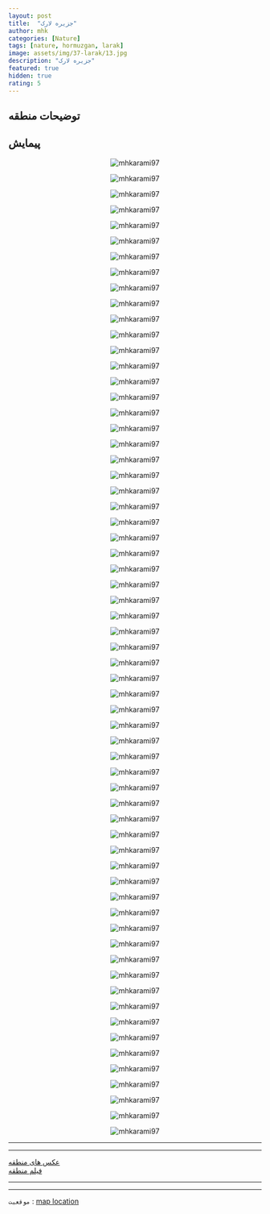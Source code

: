 ```yaml
---
layout: post
title:  "جزیره لارک"
author: mhk
categories: [Nature]
tags: [nature, hormuzgan, larak]
image: assets/img/37-larak/13.jpg
description: "جزیره لارک"
featured: true
hidden: true
rating: 5
---
```


## توضیحات منطقه


## پیمایش

<p align="center"><img src="/assets/img/37-larak/01.jpg" alt="mhkarami97" /></p>

<p align="center"><img src="/assets/img/37-larak/02.jpg" alt="mhkarami97" /></p>

<p align="center"><img src="/assets/img/37-larak/03.jpg" alt="mhkarami97" /></p>

<p align="center"><img src="/assets/img/37-larak/04.jpg" alt="mhkarami97" /></p>

<p align="center"><img src="/assets/img/37-larak/05.jpg" alt="mhkarami97" /></p>

<p align="center"><img src="/assets/img/37-larak/06.jpg" alt="mhkarami97" /></p>

<p align="center"><img src="/assets/img/37-larak/07.jpg" alt="mhkarami97" /></p>

<p align="center"><img src="/assets/img/37-larak/08.jpg" alt="mhkarami97" /></p>

<p align="center"><img src="/assets/img/37-larak/09.jpg" alt="mhkarami97" /></p>

<p align="center"><img src="/assets/img/37-larak/10.jpg" alt="mhkarami97" /></p>

<p align="center"><img src="/assets/img/37-larak/11.jpg" alt="mhkarami97" /></p>

<p align="center"><img src="/assets/img/37-larak/12.jpg" alt="mhkarami97" /></p>

<p align="center"><img src="/assets/img/37-larak/13.jpg" alt="mhkarami97" /></p>

<p align="center"><img src="/assets/img/37-larak/14.jpg" alt="mhkarami97" /></p>

<p align="center"><img src="/assets/img/37-larak/15.jpg" alt="mhkarami97" /></p>

<p align="center"><img src="/assets/img/37-larak/16.jpg" alt="mhkarami97" /></p>

<p align="center"><img src="/assets/img/37-larak/17.jpg" alt="mhkarami97" /></p>

<p align="center"><img src="/assets/img/37-larak/18.jpg" alt="mhkarami97" /></p>

<p align="center"><img src="/assets/img/37-larak/19.jpg" alt="mhkarami97" /></p>

<p align="center"><img src="/assets/img/37-larak/20.jpg" alt="mhkarami97" /></p>

<p align="center"><img src="/assets/img/37-larak/21.jpg" alt="mhkarami97" /></p>

<p align="center"><img src="/assets/img/37-larak/22.jpg" alt="mhkarami97" /></p>

<p align="center"><img src="/assets/img/37-larak/23.jpg" alt="mhkarami97" /></p>

<p align="center"><img src="/assets/img/37-larak/24.jpg" alt="mhkarami97" /></p>

<p align="center"><img src="/assets/img/37-larak/25.jpg" alt="mhkarami97" /></p>

<p align="center"><img src="/assets/img/37-larak/26.jpg" alt="mhkarami97" /></p>

<p align="center"><img src="/assets/img/37-larak/27.jpg" alt="mhkarami97" /></p>

<p align="center"><img src="/assets/img/37-larak/28.jpg" alt="mhkarami97" /></p>

<p align="center"><img src="/assets/img/37-larak/29.jpg" alt="mhkarami97" /></p>

<p align="center"><img src="/assets/img/37-larak/30.jpg" alt="mhkarami97" /></p>

<p align="center"><img src="/assets/img/37-larak/31.jpg" alt="mhkarami97" /></p>

<p align="center"><img src="/assets/img/37-larak/32.jpg" alt="mhkarami97" /></p>

<p align="center"><img src="/assets/img/37-larak/33.jpg" alt="mhkarami97" /></p>

<p align="center"><img src="/assets/img/37-larak/34.jpg" alt="mhkarami97" /></p>

<p align="center"><img src="/assets/img/37-larak/35.jpg" alt="mhkarami97" /></p>

<p align="center"><img src="/assets/img/37-larak/36.jpg" alt="mhkarami97" /></p>

<p align="center"><img src="/assets/img/37-larak/37.jpg" alt="mhkarami97" /></p>

<p align="center"><img src="/assets/img/37-larak/38.jpg" alt="mhkarami97" /></p>

<p align="center"><img src="/assets/img/37-larak/39.jpg" alt="mhkarami97" /></p>

<p align="center"><img src="/assets/img/37-larak/40.jpg" alt="mhkarami97" /></p>

<p align="center"><img src="/assets/img/37-larak/41.jpg" alt="mhkarami97" /></p>

<p align="center"><img src="/assets/img/37-larak/42.jpg" alt="mhkarami97" /></p>

<p align="center"><img src="/assets/img/37-larak/43.jpg" alt="mhkarami97" /></p>

<p align="center"><img src="/assets/img/37-larak/44.jpg" alt="mhkarami97" /></p>

<p align="center"><img src="/assets/img/37-larak/45.jpg" alt="mhkarami97" /></p>

<p align="center"><img src="/assets/img/37-larak/46.jpg" alt="mhkarami97" /></p>

<p align="center"><img src="/assets/img/37-larak/47.jpg" alt="mhkarami97" /></p>

<p align="center"><img src="/assets/img/37-larak/48.jpg" alt="mhkarami97" /></p>

<p align="center"><img src="/assets/img/37-larak/49.jpg" alt="mhkarami97" /></p>

<p align="center"><img src="/assets/img/37-larak/50.jpg" alt="mhkarami97" /></p>

<p align="center"><img src="/assets/img/37-larak/51.jpg" alt="mhkarami97" /></p>

<p align="center"><img src="/assets/img/37-larak/52.jpg" alt="mhkarami97" /></p>

<p align="center"><img src="/assets/img/37-larak/53.jpg" alt="mhkarami97" /></p>

<p align="center"><img src="/assets/img/37-larak/54.jpg" alt="mhkarami97" /></p>

<p align="center"><img src="/assets/img/37-larak/55.jpg" alt="mhkarami97" /></p>

<p align="center"><img src="/assets/img/37-larak/56.jpg" alt="mhkarami97" /></p>

<p align="center"><img src="/assets/img/37-larak/57.jpg" alt="mhkarami97" /></p>

<p align="center"><img src="/assets/img/37-larak/58.jpg" alt="mhkarami97" /></p>

<p align="center"><img src="/assets/img/37-larak/59.jpg" alt="mhkarami97" /></p>

<p align="center"><img src="/assets/img/37-larak/60.jpg" alt="mhkarami97" /></p>

<p align="center"><img src="/assets/img/37-larak/61.jpg" alt="mhkarami97" /></p>

<p align="center"><img src="/assets/img/37-larak/62.jpg" alt="mhkarami97" /></p>

<p align="center"><img src="/assets/img/37-larak/63.jpg" alt="mhkarami97" /></p>

---
---


[عکس های منطقه](https://www.instagram.com/p/CaGwOzAjQ-2/)  
[فیلم منطقه]()  

---
---

`موقعیت` : [map location](https://www.google.com/maps/place/Larak/data=!4m2!3m1!1s0x3ef7728a6b74f41b:0x2350588685b9285?sa=X&ved=2ahUKEwjtitXqlYv2AhUl8LsIHfgkAbgQ8gF6BAg1EAE)
